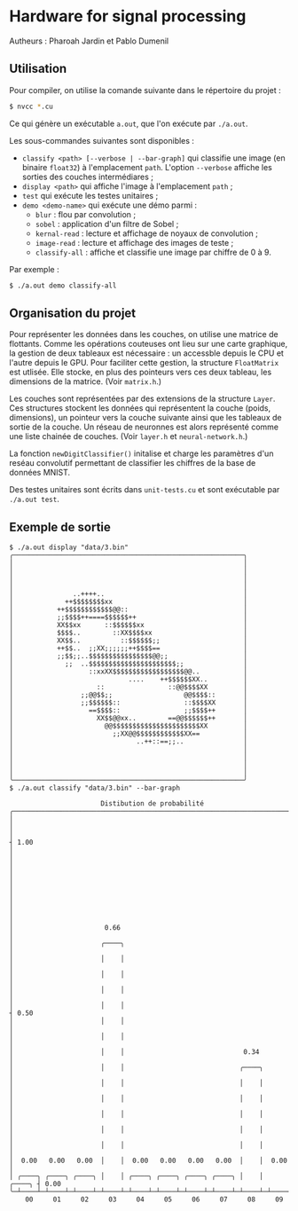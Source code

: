 # Hardware for signal processing
Autheurs : Pharoah Jardin et Pablo Dumenil

## Utilisation
Pour compiler, on utilise la comande suivante dans le répertoire du projet :
```sh
$ nvcc *.cu
```

Ce qui génère un exécutable `a.out`, que l'on exécute par `./a.out`.

Les sous-commandes suivantes sont disponibles :
 * `classify <path> [--verbose | --bar-graph]` qui classifie une image (en binaire `float32`) à l'emplacement `path`. L'option `--verbose` affiche les sorties des couches intermédiares ;
 * `display <path>` qui affiche l'image à l'emplacement `path` ;
 * `test` qui exécute les testes unitaires ;
 * `demo <demo-name>` qui exécute une démo parmi :
    * `blur` : flou par convolution ;
    * `sobel` : application d'un filtre de Sobel ;
    * `kernal-read` : lecture et affichage de noyaux de convolution ;
    * `image-read` : lecture et affichage des images de teste ;
    * `classify-all` : affiche et classifie une image par chiffre de 0 à 9.

Par exemple :
```sh
$ ./a.out demo classify-all
```

## Organisation du projet

Pour représenter les données dans les couches, on utilise une matrice de flottants. Comme les opérations couteuses ont lieu sur une carte graphique, la gestion de deux tableaux est nécessaire : un accessble depuis le CPU et l'autre depuis le GPU. Pour faciliter cette gestion, la structure `FloatMatrix` est utlisée. Elle stocke, en plus des pointeurs vers ces deux tableau, les dimensions de la matrice. (Voir `matrix.h`.)

Les couches sont représentées par des extensions de la structure `Layer`. Ces structures stockent les données qui représentent la couche (poids, dimensions), un pointeur vers la couche suivante ainsi que les tableaux de sortie de la couche. Un réseau de neuronnes est alors représenté comme une liste chainée de couches. (Voir `layer.h` et `neural-network.h`.)

La fonction `newDigitClassifier()` initalise et charge les paramètres d'un reséau convolutif permettant de classifier les chiffres de la base de données MNIST.

Des testes unitaires sont écrits dans `unit-tests.cu` et sont exécutable par `./a.out test`.

## Exemple de sortie

```
$ ./a.out display "data/3.bin"
╭──────────────────────────────────────────────────────────╮
│                                                          │
│                                                          │
│                                                          │
│                                                          │
│               ..++++..                                   │
│             ++$$$$$$$$xx                                 │
│           ++$$$$$$$$$$$$@@::                             │
│           ;;$$$$++====$$$$$$++                           │
│           XX$$xx      ::$$$$$$xx                         │
│           $$$$..        ::XX$$$$xx                       │
│           XX$$..          ::$$$$$$;;                     │
│           ++$$..  ;;XX;;;;;;++$$$$==                     │
│           ;;$$;;..$$$$$$$$$$$$$$$$@@;;                   │
│             ;;  ..$$$$$$$$$$$$$$$$$$$$$$;;               │
│                   ::xxXX$$$$$$$$$$$$$$$$$$@@..           │
│                             ....    ++$$$$$$XX..         │
│                     ::                ::@@$$$$XX         │
│                 ;;@@$$;;                  @@$$$$::       │
│                 ;;$$$$$$::                ::$$$$XX       │
│                   ==$$$$::                ;;$$$$++       │
│                     XX$$@@xx..        ==@@$$$$$$++       │
│                       @@$$$$$$$$$$$$$$$$$$$$$$XX         │
│                         ;;XX@@$$$$$$$$$$$$XX==           │
│                               ..++::==;;..               │
│                                                          │
│                                                          │
│                                                          │
│                                                          │
╰──────────────────────────────────────────────────────────╯
$ ./a.out classify "data/3.bin" --bar-graph

                       Distibution de probabilité
╭───────────────────────────────────────────────────────────────────────╮
│                                                                       │     
│                                                                       ┤ 1.00
│                                                                       │     
│                                                                       │     
│                                                                       │     
│                                                                       │     
│                                                                       │     
│                       0.66                                            │     
│                      ╭────╮                                           │     
│                      │    │                                           │     
│                      │    │                                           │     
│                      │    │                                           │     
│                      │    │                                           ┤ 0.50
│                      │    │                                           │     
│                      │    │                                           │     
│                      │    │                              0.34         │     
│                      │    │                             ╭────╮        │     
│                      │    │                             │    │        │     
│                      │    │                             │    │        │     
│                      │    │                             │    │        │     
│                      │    │                             │    │        │     
│                      │    │                             │    │        │     
│  0.00   0.00   0.00  │    │  0.00   0.00   0.00   0.00  │    │  0.00  │     
│ ╭────╮ ╭────╮ ╭────╮ │    │ ╭────╮ ╭────╮ ╭────╮ ╭────╮ │    │ ╭────╮ ┤ 0.00
╰─┴────┴─┴────┴─┴────┴─┴────┴─┴────┴─┴────┴─┴────┴─┴────┴─┴────┴─┴────┴─╯
    00     01     02     03     04     05     06     07     08     09   
```